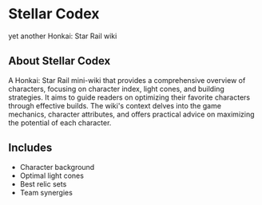 # Stellar Codex

yet another Honkai: Star Rail wiki

## About Stellar Codex

A Honkai: Star Rail mini-wiki that provides a comprehensive overview of characters, focusing on character index, light cones, and building strategies. It aims to guide readers on optimizing their favorite characters through effective builds. The wiki's context delves into the game mechanics, character attributes, and offers practical advice on maximizing the potential of each character.

## Includes

- Character background
- Optimal light cones
- Best relic sets
- Team synergies
